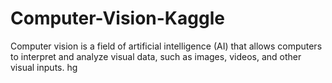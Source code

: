 # Computer-Vision-Kaggle
Computer vision is a field of artificial intelligence (AI) that allows computers to interpret and analyze visual data, such as images, videos, and other visual inputs. 
hg
